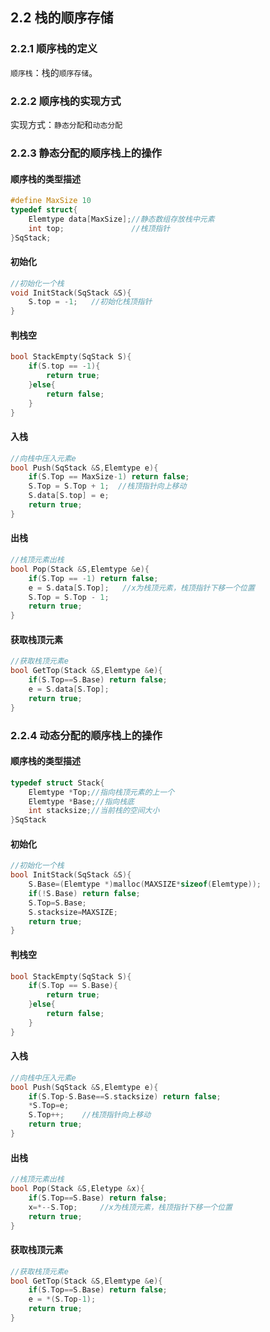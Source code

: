 ## 2.2 栈的顺序存储 

### 2.2.1 顺序栈的定义

`顺序栈`：栈的`顺序存储`。

### 2.2.2 顺序栈的实现方式

实现方式：`静态分配`和`动态分配`

### 2.2.3 静态分配的顺序栈上的操作

#### 顺序栈的类型描述

```C
#define MaxSize 10
typedef struct{
	Elemtype data[MaxSize];//静态数组存放栈中元素
	int top;               //栈顶指针
}SqStack;
```

#### 初始化

```c
//初始化一个栈
void InitStack(SqStack &S){
	S.top = -1;   //初始化栈顶指针
}
```

#### 判栈空

```c
bool StackEmpty(SqStack S){
    if(S.top == -1){
        return true;
    }else{
        return false;
    }
}
```

#### 入栈

```c
//向栈中压入元素e
bool Push(SqStack &S,Elemtype e){
	if(S.Top == MaxSize-1) return false;
	S.Top = S.Top + 1;  //栈顶指针向上移动
    S.data[S.top] = e;
	return true;
}
```

#### 出栈

```c
//栈顶元素出栈
bool Pop(Stack &S,Elemtype &e){
	if(S.Top == -1) return false;
	e = S.data[S.Top];   //x为栈顶元素，栈顶指针下移一个位置
	S.Top = S.Top - 1;
    return true;
}
```

#### 获取栈顶元素

```c
//获取栈顶元素e
bool GetTop(Stack &S,Elemtype &e){
	if(S.Top==S.Base) return false;
	e = S.data[S.Top];
	return true;
}
```

### 2.2.4 动态分配的顺序栈上的操作

#### 顺序栈的类型描述

```C
typedef struct Stack{
	Elemtype *Top;//指向栈顶元素的上一个
	Elemtype *Base;//指向栈底
	int stacksize;//当前栈的空间大小
}SqStack
```

#### 初始化

```c
//初始化一个栈
bool InitStack(SqStack &S){
	S.Base=(Elemtype *)malloc(MAXSIZE*sizeof(Elemtype));
	if(!S.Base) return false;
	S.Top=S.Base;
	S.stacksize=MAXSIZE;
	return true;
}
```

#### 判栈空

```c
bool StackEmpty(SqStack S){
    if(S.Top == S.Base){
        return true;
    }else{
        return false;
    }
}
```

#### 入栈

```c
//向栈中压入元素e
bool Push(SqStack &S,Elemtype e){
	if(S.Top-S.Base==S.stacksize) return false;
	*S.Top=e;
	S.Top++;	//栈顶指针向上移动
	return true;
}
```

#### 出栈

```c
//栈顶元素出栈
bool Pop(Stack &S,Eletype &x){
	if(S.Top==S.Base) return false;
	x=*--S.Top;		//x为栈顶元素，栈顶指针下移一个位置
	return true;
}
```

#### 获取栈顶元素

```c
//获取栈顶元素e
bool GetTop(Stack &S,Elemtype &e){
	if(S.Top==S.Base) return false;
	e = *(S.Top-1);
	return true;
}
```
